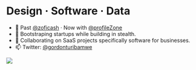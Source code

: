 
# Design · Software · Data

- 🔭 Past [@zoficash](https://github.com/zoficash) · Now with [@profileZone](https://github.com/profileZone)
- 🌱 Bootstraping startups while building in stealth.
- 👯 Collaborating on SaaS projects specifically software for businesses.
- 📫 Twitter: [@gordonturibamwe](https://twitter.com/gordonturibamwe)

![](https://hit.yhype.me/github/profile?user_id=10664143)
